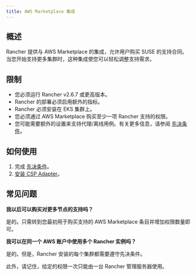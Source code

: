 ```yaml
---
title: AWS Marketplace 集成
---
```


<head>
  <link rel="canonical" href="https://ranchermanager.docs.rancher.com/zh/integrations-in-rancher/cloud-marketplace/aws-cloud-marketplace"/>
</head>

## 概述

Rancher 提供与 AWS Marketplace 的集成，允许用户购买 SUSE 的支持合同。当您开始支持更多集群时，这种集成使您可以轻松调整支持需求。

## 限制

- 您必须运行 Rancher v2.6.7 或更高版本。
- Rancher 的部署必须启用额外的指标。
- Rancher 必须安装在 EKS 集群上。
- 您必须通过 AWS Marketplace 购买至少一项 Rancher 支持的权限。
- 您可能需要额外的设置来支持代理/离线用例。有关更多信息，请参阅 [先决条件](adapter-requirements.md)。

## 如何使用

1. 完成 [先决条件](adapter-requirements.md)。
2. [安装 CSP Adapter](install-adapter.md)。

## 常见问题

**我以后可以购买对更多节点的支持吗？**

是的。只需转到您最初用于购买支持的 AWS Marketplace 条目并增加权限数量即可。

**我可以在同一个 AWS 账户中使用多个 Rancher 实例吗？**

是的。但是，Rancher 安装的每个集群都需要遵守先决条件。

此外，请记住，给定的权限一次只能由一台 Rancher 管理服务器使用。
